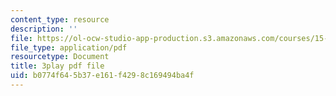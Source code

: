 ```yaml
---
content_type: resource
description: ''
file: https://ol-ocw-studio-app-production.s3.amazonaws.com/courses/15-071-the-analytics-edge-spring-2017/b0774f645b37e161f4298c169494ba4f_uxNfDiKmZ5M.pdf
file_type: application/pdf
resourcetype: Document
title: 3play pdf file
uid: b0774f64-5b37-e161-f429-8c169494ba4f
---
```

